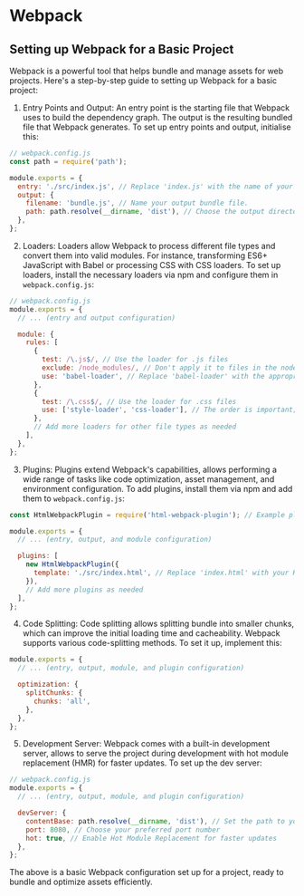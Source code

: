 # Webpack

## Setting up Webpack for a Basic Project

Webpack is a powerful tool that helps bundle and manage assets for web projects. Here's a step-by-step guide to setting up Webpack for a basic project:

1. Entry Points and Output:
An entry point is the starting file that Webpack uses to build the dependency graph. The output is the resulting bundled file that Webpack generates. To set up entry points and output, initialise this:

```javascript
// webpack.config.js
const path = require('path');

module.exports = {
  entry: './src/index.js', // Replace 'index.js' with the name of your main entry file.
  output: {
    filename: 'bundle.js', // Name your output bundle file.
    path: path.resolve(__dirname, 'dist'), // Choose the output directory path.
  },
};
```

2. Loaders:
Loaders allow Webpack to process different file types and convert them into valid modules. For instance, transforming ES6+ JavaScript with Babel or processing CSS with CSS loaders. To set up loaders, install the necessary loaders via npm and configure them in `webpack.config.js`:

```javascript
// webpack.config.js
module.exports = {
  // ... (entry and output configuration)

  module: {
    rules: [
      {
        test: /\.js$/, // Use the loader for .js files
        exclude: /node_modules/, // Don't apply it to files in the node_modules folder
        use: 'babel-loader', // Replace 'babel-loader' with the appropriate loader for your needs
      },
      {
        test: /\.css$/, // Use the loader for .css files
        use: ['style-loader', 'css-loader'], // The order is important; loaders are applied from right to left
      },
      // Add more loaders for other file types as needed
    ],
  },
};
```

3. Plugins:
Plugins extend Webpack's capabilities, allows performing a wide range of tasks like code optimization, asset management, and environment configuration. To add plugins, install them via npm and add them to `webpack.config.js`:

```javascript
const HtmlWebpackPlugin = require('html-webpack-plugin'); // Example plugin

module.exports = {
  // ... (entry, output, and module configuration)

  plugins: [
    new HtmlWebpackPlugin({
      template: './src/index.html', // Replace 'index.html' with your HTML template file
    }),
    // Add more plugins as needed
  ],
};
```

4. Code Splitting:
Code splitting allows splitting bundle into smaller chunks, which can improve the initial loading time and cacheability. Webpack supports various code-splitting methods. To set it up, implement this:

```javascript
module.exports = {
  // ... (entry, output, module, and plugin configuration)

  optimization: {
    splitChunks: {
      chunks: 'all',
    },
  },
};
```

5. Development Server:
Webpack comes with a built-in development server, allows to serve the project during development with hot module replacement (HMR) for faster updates. To set up the dev server:

```javascript
// webpack.config.js
module.exports = {
  // ... (entry, output, module, and plugin configuration)

  devServer: {
    contentBase: path.resolve(__dirname, 'dist'), // Set the path to your output directory
    port: 8080, // Choose your preferred port number
    hot: true, // Enable Hot Module Replacement for faster updates
  },
};
```

The above is a basic Webpack configuration set up for a project, ready to bundle and optimize assets efficiently.
